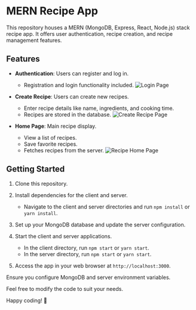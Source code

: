 # MERN Recipe App

This repository houses a MERN (MongoDB, Express, React, Node.js) stack recipe app. It offers user authentication, recipe creation, and recipe management features.

## Features

- **Authentication**: Users can register and log in.
  - Registration and login functionality included.
![Login Page](https://media.discordapp.net/attachments/1015313926738694234/1164446272854437918/image.png?ex=65433e19&is=6530c919&hm=7c7058c47f743cf1931ea9ecf422f57ddd4f09cb2c1928b03ce6c1484265f1ea&=&width=1366&height=671)

- **Create Recipe**: Users can create new recipes.
  - Enter recipe details like name, ingredients, and cooking time.
  - Recipes are stored in the database.
![Create Recipe Page](https://media.discordapp.net/attachments/1015313926738694234/1164446103345836092/image.png?ex=65433df1&is=6530c8f1&hm=3057a7bf3383743a924e2aa3500e1b65677e806df01bfdabcdf3f1c1a9f5e9c6&=&width=1380&height=671)

- **Home Page**: Main recipe display.
  - View a list of recipes.
  - Save favorite recipes.
  - Fetches recipes from the server.
![Recipe Home Page](https://media.discordapp.net/attachments/1015313926738694234/1164445824391057438/image.png?ex=65433dae&is=6530c8ae&hm=92b04ed7617f68a6eb760bc4096f4c641430dcc7148560f41211bc7feaa21ad1&=&width=1382&height=671)

## Getting Started

1. Clone this repository.

2. Install dependencies for the client and server.
   - Navigate to the client and server directories and run `npm install` or `yarn install`.

3. Set up your MongoDB database and update the server configuration.

4. Start the client and server applications.
   - In the client directory, run `npm start` or `yarn start`.
   - In the server directory, run `npm start` or `yarn start`.

5. Access the app in your web browser at `http://localhost:3000`.

Ensure you configure MongoDB and server environment variables.

Feel free to modify the code to suit your needs.

Happy coding! 🚀
